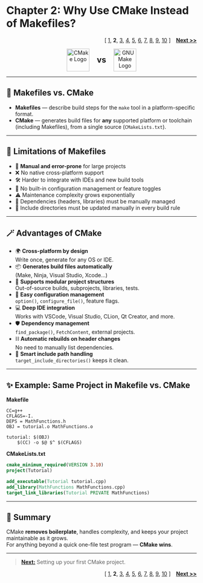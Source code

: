 # Chapter 2: Why Use CMake Instead of Makefiles?
<p align="right">
  [
  <a href="Chapter_1.md">1</a>,
  <b>2</b>,
  <a href="Chapter_3.md">3</a>,
  <a href="Chapter_4.md">4</a>,
  <a href="Chapter_5.md">5</a>,
  <a href="Chapter_6.md">6</a>,
  <a href="Chapter_7.md">7</a>,
  <a href="Chapter_8.md">8</a>,
  <a href="Chapter_9.md">9</a>,
  <a href="Chapter_10.md">10</a>
  ]
  <b>&nbsp;&nbsp;</b>
  <a href="Chapter_3.md"><b>Next >></b></a>
</p>
<p align="center">
    <img src="https://cmake.org/wp-content/uploads/2023/08/CMake-Mark-1.svg" alt="CMake Logo" width="60" style="vertical-align:middle;"/>
    <span style="display:inline-block; font-size:1.5em; font-weight:bold; margin: 0 16px; vertical-align:middle; line-height:60px;">vs</span>
    <img src="https://upload.wikimedia.org/wikipedia/commons/8/83/The_GNU_logo.png" alt="GNU Make Logo" width="60" style="vertical-align:middle;"/>
</p>

---

## 🔎 Makefiles vs. CMake

- **Makefiles** — describe build steps for the `make` tool in a platform-specific format.
- **CMake** — generates build files for **any** supported platform or toolchain (including Makefiles), from a single source (`CMakeLists.txt`).

---

## 🚩 Limitations of Makefiles

- 📝 **Manual and error-prone** for large projects  
- ❌ No native cross-platform support  
- 🛠️ Harder to integrate with IDEs and new build tools  
- 🔄 No built-in configuration management or feature toggles  
- ⚠️ Maintenance complexity grows exponentially  
- 🔗 Dependencies (headers, libraries) must be manually managed  
- 📂 Include directories must be updated manually in every build rule

---

## 🪄 Advantages of CMake

- 🌍 **Cross-platform by design**  
  Write once, generate for any OS or IDE.
- 📦 **Generates build files automatically**  
  (Make, Ninja, Visual Studio, Xcode…)
- 🧩 **Supports modular project structures**  
  Out-of-source builds, subprojects, libraries, tests.
- 🔧 **Easy configuration management**  
  `option()`, `configure_file()`, feature flags.
- 💻 **Deep IDE integration**  
  Works with VSCode, Visual Studio, CLion, Qt Creator, and more.
- 🛡️ **Dependency management**  
  `find_package()`, `FetchContent`, external projects.
- ⛓️ **Automatic rebuilds on header changes**  
  No need to manually list dependencies.
- 📂 **Smart include path handling**  
  `target_include_directories()` keeps it clean.

---

## ✨ Example: Same Project in Makefile vs. CMake

**Makefile**
```make
CC=g++
CFLAGS=-I.
DEPS = MathFunctions.h
OBJ = tutorial.o MathFunctions.o

tutorial: $(OBJ)
	$(CC) -o $@ $^ $(CFLAGS)
```

**CMakeLists.txt**
```cmake
cmake_minimum_required(VERSION 3.10)
project(Tutorial)

add_executable(Tutorial tutorial.cpp)
add_library(MathFunctions MathFunctions.cpp)
target_link_libraries(Tutorial PRIVATE MathFunctions)
```

---

## 💬 Summary

CMake **removes boilerplate**, handles complexity, and keeps your project maintainable as it grows.  
For anything beyond a quick one-file test program — **CMake wins**.

---

> [**Next:**](Chapter_3.md) Setting up your first CMake project.
<p align="right">
  [
  <a href="Chapter_1.md">1</a>,
  <b>2</b>,
  <a href="Chapter_3.md">3</a>,
  <a href="Chapter_4.md">4</a>,
  <a href="Chapter_5.md">5</a>,
  <a href="Chapter_6.md">6</a>,
  <a href="Chapter_7.md">7</a>,
  <a href="Chapter_8.md">8</a>,
  <a href="Chapter_9.md">9</a>,
  <a href="Chapter_10.md">10</a>
  ]
  <b>&nbsp;&nbsp;</b>
  <a href="Chapter_3.md"><b>Next >></b></a>
</p>